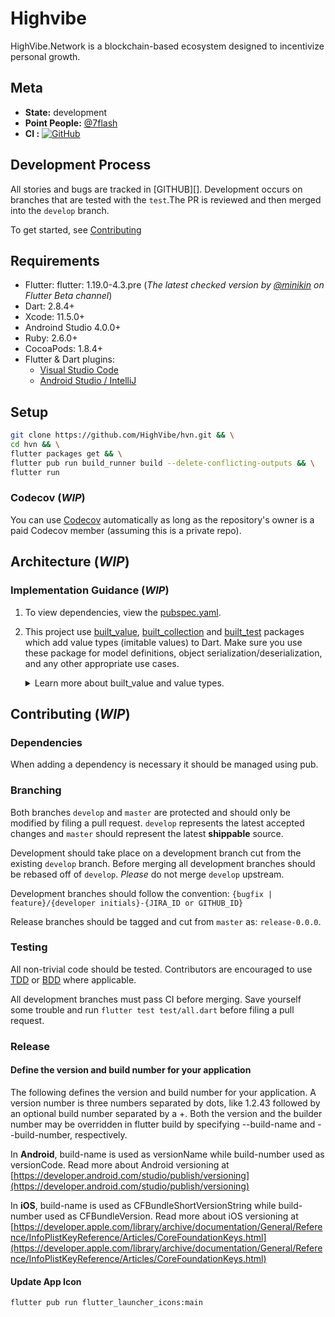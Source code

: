 # Highvibe

HighVibe.Network is a blockchain-based ecosystem designed to incentivize personal growth.

## Meta

- **State:** development
- **Point People:** [@7flash](https://github.com/7flash)
- **CI :** [![GitHub](https://github.com/HighVibe/hvn/workflows/CI/badge.svg?branch=master)](https://github.com/HighVibe/hvn/actions)

## Development Process

All stories and bugs are tracked in [GITHUB][]. Development occurs on branches that are tested with the `test`.The PR is reviewed and then merged into the `develop` branch.

To get started, see [Contributing](#contributing)

## Requirements

- Flutter: flutter: 1.19.0-4.3.pre (_The latest checked version by [@minikin](https://github.com/minikin) on Flutter Beta channel_)
- Dart: 2.8.4+
- Xcode: 11.5.0+
- Androind Studio 4.0.0+
- Ruby: 2.6.0+
- CocoaPods: 1.8.4+
- Flutter & Dart plugins:
  - [Visual Studio Code](https://flutter.dev/docs/get-started/editor?tab=androidstudio)
  - [Android Studio / IntelliJ](https://flutter.dev/docs/get-started/editor?tab=vscode)

## Setup

```sh
git clone https://github.com/HighVibe/hvn.git && \
cd hvn && \
flutter packages get && \
flutter pub run build_runner build --delete-conflicting-outputs && \
flutter run
```

### Codecov (_WIP_)

You can use [Codecov](https://codecov.io) automatically as long as the repository's owner is a paid Codecov member (assuming this is a private repo).

## Architecture (_WIP_)

### Implementation Guidance (_WIP_)

1. To view dependencies, view the [pubspec.yaml](pubspec.yaml).

2. This project use [built_value](https://pub.dev/packages/built_value), [built_collection](https://pub.dev/packages/built_collection) and [built_test](https://pub.dev/packages/built_value_test) packages which add value types (imitable values) to Dart.
   Make sure you use these package for model definitions, object serialization/deserialization, and any other appropriate use cases.

      <details><summary>Learn more about built_value and value types.</summary>
      <p>

   Why built_value ?

   - Built value [generates a huge amount of code for free](https://github.com/HighVibe/hvn/blob/master/lib/models/user/user.g.dart)
   - Built values are value types(immutable values) and not reference types [1](https://en.wikipedia.org/wiki/Value_type_and_reference_type), [2](https://www.raywenderlich.com/9481-reference-vs-value-types-in-swiftt), [3](https://www.tutorialsteacher.com/csharp/csharp-value-type-and-reference-type) . Consequently, it's faster.
   - JSON object serialization and deserialization (**generated for free**)
   - HashCode properties (**generated for free**)
   - Objects equality (**generated for free**)
   - toString methods (**generated for free**)
   - Getter memoization (**generated for free**)
   - [EnumClass](https://www.geeksforgeeks.org/enum-classes-in-c-and-their-advantage-over-enum-datatype/)
   - Dramatically improves [testability](https://pub.dev/packages/built_value_test)
   - Tooling - [VSCode extension](https://marketplace.visualstudio.com/items?itemName=GiancarloCode.built-value-snippets), [IntelliJ plugin](https://plugins.jetbrains.com/plugin/13786-built-value-snippets)
   - Has companion pub [built_collection](https://pub.dev/packages/built_collection) for collections
   - And [more](https://pub.dev/packages/built_value)

   Last but not least, [built_value](https://pub.dev/packages/built_value) widely used in products like Google AdWords.

   #### Articles

   - [`built_value` for Immutable Object Models](https://medium.com/@davidmorgan_14314/darts-built-value-for-immutable-object-models-83e2497922d4#.48dyezxcl)
   - [`built_value` for Serialization](https://medium.com/@davidmorgan_14314/darts-built-value-for-serialization-f5db9d0f4159#.h12y94wu7)
   - [Building a Chat App in Dart](https://medium.com/@davidmorgan_14314/building-a-chat-app-in-dart-815fcd0e5a31#.ku4vtbmk2)
   - [End to End Testing in One Short Second with Dart](https://medium.com/@davidmorgan_14314/end-to-end-testing-in-one-short-second-with-dart-e699c8146fd6#.c7xfxohg4)
   - [Moving Fast with Dart Immutable Values](https://medium.com/@davidmorgan_14314/moving-fast-with-dart-immutable-values-1e717925fafb)
   - [Flutter JSON Serialization](https://aloisdeniel.github.io/flutter-json-serialization/)
   - [Flutter TODO App Example](https://gitlab.com/brianegan/flutter_architecture_samples/tree/master/example/built_redux)
     using `built_value`, [built_redux](https://pub.dev/packages/built_redux), and [flutter_built_redux](https://pub.dev/packages/flutter_built_redux)
   - [Building a (large) Flutter app with Redux](https://hillelcoren.com/2018/06/01/building-a-large-flutter-app-with-redux/)
   - [Some Options for Deserializing JSON with Flutter](https://medium.com/flutter-io/some-options-for-deserializing-json-with-flutter-7481325a4450)

   #### Tutorials

   - [Custom Serializers](https://medium.com/@solid.goncalo/creating-custom-built-value-serializers-with-builtvalueserializer-46a52c75d4c5)
   - [Flutter + built_value + Reddit Tutorial](https://steemit.com/utopian-io/@tensor/building-immutable-models-with-built-value-and-built-collection-in-dart-s-flutter-framework);
     [video](https://www.youtube.com/watch?v=hNbOSSgpneI);
     [source code](https://github.com/tensor-programming/built_flutter_tutorial)

</details>

## Contributing (_WIP_)

### Dependencies

When adding a dependency is necessary it should be managed using pub.

### Branching

Both branches `develop` and `master` are protected and should only be modified by filing a pull request. `develop` represents the latest accepted changes and `master` should represent the latest **shippable** source.

Development should take place on a development branch cut from the existing `develop` branch. Before merging all development branches should be rebased off of `develop`. _Please_ do not merge `develop` upstream.

Development branches should follow the convention: `{bugfix | feature}/{developer initials}-{JIRA_ID or GITHUB_ID}`

Release branches should be tagged and cut from `master` as: `release-0.0.0`.

### Testing

All non-trivial code should be tested. Contributors are encouraged to use [TDD](https://en.wikipedia.org/wiki/Test-driven_development) or [BDD](https://en.wikipedia.org/wiki/Behavior-driven_development) where applicable.

All development branches must pass CI before merging.
Save yourself some trouble and run `flutter test test/all.dart` before filing a pull request.

### Release

#### Define the version and build number for your application

The following defines the version and build number for your application.
A version number is three numbers separated by dots, like 1.2.43
followed by an optional build number separated by a +.
Both the version and the builder number may be overridden in flutter
build by specifying --build-name and --build-number, respectively.

In **Android**, build-name is used as versionName while build-number used as versionCode.
Read more about Android versioning at [https://developer.android.com/studio/publish/versioning](https://developer.android.com/studio/publish/versioning)

In **iOS**, build-name is used as CFBundleShortVersionString while build-number used as CFBundleVersion. Read more about iOS versioning at [https://developer.apple.com/library/archive/documentation/General/Reference/InfoPlistKeyReference/Articles/CoreFoundationKeys.html](https://developer.apple.com/library/archive/documentation/General/Reference/InfoPlistKeyReference/Articles/CoreFoundationKeys.html)

#### Update App Icon

```sh
flutter pub run flutter_launcher_icons:main
```
